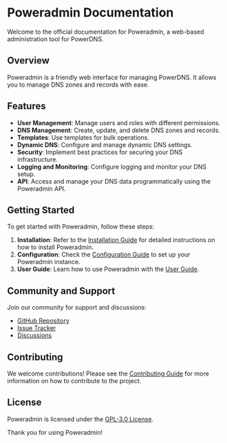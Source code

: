 # Poweradmin Documentation

Welcome to the official documentation for Poweradmin, a web-based administration tool for PowerDNS.

## Overview

Poweradmin is a friendly web interface for managing PowerDNS. It allows you to manage DNS zones and records with ease.

## Features

- **User Management**: Manage users and roles with different permissions.
- **DNS Management**: Create, update, and delete DNS zones and records.
- **Templates**: Use templates for bulk operations.
- **Dynamic DNS**: Configure and manage dynamic DNS settings.
- **Security**: Implement best practices for securing your DNS infrastructure.
- **Logging and Monitoring**: Configure logging and monitor your DNS setup.
- **API**: Access and manage your DNS data programmatically using the Poweradmin API.

## Getting Started

To get started with Poweradmin, follow these steps:

1. **Installation**: Refer to the [Installation Guide](installation/quickstart.md) for detailed instructions on how to install Poweradmin.
2. **Configuration**: Check the [Configuration Guide](configuration/basic.md) to set up your Poweradmin instance.
3. **User Guide**: Learn how to use Poweradmin with the [User Guide](user-guide/users-roles.md).

## Community and Support

Join our community for support and discussions:

- [GitHub Repository](https://github.com/poweradmin/poweradmin-docs)
- [Issue Tracker](https://github.com/poweradmin/poweradmin-docs/issues)
- [Discussions](https://github.com/poweradmin/poweradmin/discussions)

## Contributing

We welcome contributions! Please see the [Contributing Guide](contributing/development.md) for more information on how to contribute to the project.

## License

Poweradmin is licensed under the [GPL-3.0 License](https://www.gnu.org/licenses/gpl-3.0.html).

Thank you for using Poweradmin!